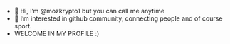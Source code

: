 - 👋 Hi, I’m @mozkrypto1 but you can call me anytime
- 👀 I’m interested in github community, connecting people and of course sport.
- WELCOME IN MY PROFILE :)
